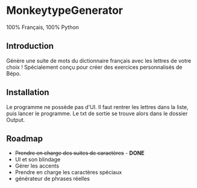 # MonkeytypeGenerator

100% Français, 100% Python

## Introduction

Génère une suite de mots du dictionnaire français avec les lettres de votre choix !
Spécialement conçu pour créer des exercices personnalisés de Bépo.

## Installation

Le programme ne possède pas d'UI.
Il faut rentrer les lettres dans la liste, puis lancer le programme.
Le txt de sortie se trouve alors dans le dossier Output.

## Roadmap

- ~~Prendre en charge des suites de caractères~~ - **DONE**
- UI et son blindage
- Gérer les accents
- Prendre en charge les caractères spéciaux
- générateur de phrases réelles

